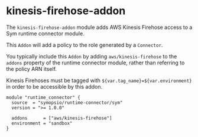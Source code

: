 # kinesis-firehose-addon

The `kinesis-firehose-addon` module adds AWS Kinesis Firehose access to a Sym runtime connector module.

This `Addon` will add a policy to the role generated by a `Connector`.

You typically include this `Addon` by adding `aws/kinesis-firehose` to the  `addons` property of the runtime connector module, rather than referring to the policy ARN itself.

Kinesis Firehoses must be tagged with `${var.tag_name}=${var.environment}` in order to be accessible by this addon.

```hcl
module "runtime_connector" {
  source  = "symopsio/runtime-connector/sym"
  version = ">= 1.0.0"

  addons      = ["aws/kinesis-firehose"]
  environment = "sandbox"
}
```
